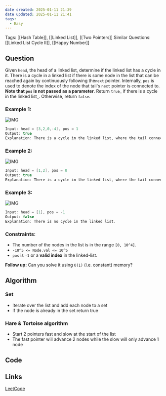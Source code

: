 ```yaml
---
date created: 2025-01-11 21:39
date updated: 2025-01-11 21:41
tags:
  - Easy
---
```


Tags: [[Hash Table]], [[Linked List]], [[Two Pointers]]
Similar Questions: [[Linked List Cycle II]], [[Happy Number]]

## Question

Given `head`, the head of a linked list, determine if the linked list has a cycle in it.
There is a cycle in a linked list if there is some node in the list that can be reached again by continuously following the`next` pointer. Internally, `pos` is used to denote the index of the node that tail's `next`  pointer is connected to. **Note that `pos` is not passed as a parameter**.
Return `true`_ if there is a cycle in the linked list_. Otherwise, return `false`.

### Example 1:

![IMG](https://assets.leetcode.com/uploads/2018/12/07/circularlinkedlist.png)

```java
Input: head = [3,2,0,-4], pos = 1
Output: true
Explanation: There is a cycle in the linked list, where the tail connects to the 1st node (0-indexed).
```

### Example 2:

![IMG](https://assets.leetcode.com/uploads/2018/12/07/circularlinkedlist_test2.png)

```java
Input: head = [1,2], pos = 0
Output: true
Explanation: There is a cycle in the linked list, where the tail connects to the 0th node.
```

### Example 3:

![IMG](https://assets.leetcode.com/uploads/2018/12/07/circularlinkedlist_test3.png)

```java
Input: head = [1], pos = -1
Output: false
Explanation: There is no cycle in the linked list.
```

### Constraints:

- The number of the nodes in the list is in the range `[0, 10^4]`.
- `-10^5 <= Node.val <= 10^5`
- `pos` is `-1` or a **valid index** in the linked-list.

**Follow up:** Can you solve it using `O(1)` (i.e. constant) memory?

## Algorithm

### Set 
- Iterate over the list and add each node to a set
- If the node is already in the set return true 
### Hare & Tortoise algorithm
- Start 2 pointers fast and slow at the start of the list 
- The fast pointer will advance 2 nodes while the slow will only advance 1 node 


## Code

## Links

[LeetCode](https://leetcode.com/problems/linked-list-cycle/description/)
